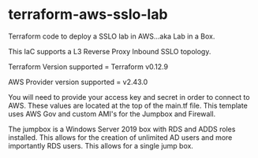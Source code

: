 # terraform-aws-sslo-lab
Terraform code to deploy a SSLO lab in AWS...aka Lab in a Box.

This IaC supports a L3 Reverse Proxy Inbound SSLO topology.

Terraform Version supported = Terraform v0.12.9

AWS Provider version supported = v2.43.0

You will need to provide your access key and secret in order to connect to AWS.
These values are located at the top of the main.tf file.
This template uses AWS Gov and custom AMI's for the Jumpbox and Firewall.

The jumpbox is a Windows Server 2019 box with RDS and ADDS roles installed.  This allows for the creation of unlimited AD users and more importantly RDS users.  This allows for a single jump box.


